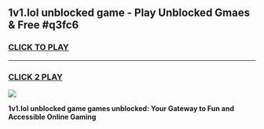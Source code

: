 
## 1v1.lol unblocked game - Play Unblocked Gmaes & Free #q3fc6
<h3>
<a href="https://news.freeplayer.one?title=1v1.lol_unblocked_game&ref=03M">CLICK TO PLAY</a></h3>
<hr>

<h3>
<a href="https://news.freeplayer.one?title=1v1.lol_unblocked_game&ref=03M">CLICK 2 PLAY</a>
  
</h3>

<a href="https://news.freeplayer.one?title=1v1.lol_unblocked_game&ref=03M"><img src="https://clearcache.store/games.png"></a>


**1v1.lol unblocked game games unblocked: Your Gateway to Fun and Accessible Online Gaming**
